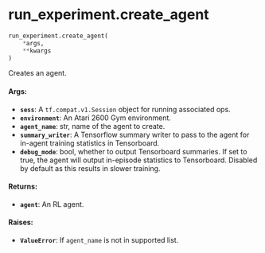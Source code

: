 <div itemscope itemtype="http://developers.google.com/ReferenceObject">
<meta itemprop="name" content="run_experiment.create_agent" />
<meta itemprop="path" content="Stable" />
</div>

# run_experiment.create_agent

```python
run_experiment.create_agent(
    *args,
    **kwargs
)
```

Creates an agent.

#### Args:

*   <b>`sess`</b>: A `tf.compat.v1.Session` object for running associated ops.
*   <b>`environment`</b>: An Atari 2600 Gym environment.
*   <b>`agent_name`</b>: str, name of the agent to create.
*   <b>`summary_writer`</b>: A Tensorflow summary writer to pass to the agent
    for in-agent training statistics in Tensorboard.
*   <b>`debug_mode`</b>: bool, whether to output Tensorboard summaries. If set
    to true, the agent will output in-episode statistics to Tensorboard.
    Disabled by default as this results in slower training.

#### Returns:

*   <b>`agent`</b>: An RL agent.

#### Raises:

*   <b>`ValueError`</b>: If `agent_name` is not in supported list.
